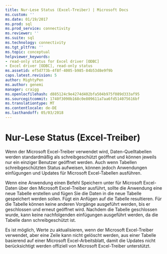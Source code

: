 ```yaml
---
title: Nur-Lese Status (Excel-Treiber) | Microsoft Docs
ms.custom: ''
ms.date: 01/19/2017
ms.prod: sql
ms.prod_service: connectivity
ms.reviewer: ''
ms.suite: sql
ms.technology: connectivity
ms.tgt_pltfrm: ''
ms.topic: conceptual
helpviewer_keywords:
- read-only status for Excel driver [ODBC]
- Excel driver [ODBC], read-only status
ms.assetid: ef5d773b-4f8f-4005-b985-84b53d8e9f9b
caps.latest.revision: 5
author: MightyPen
ms.author: genemi
manager: craigg
ms.openlocfilehash: d885124c9e4274d402bfa504b975f089d333af95
ms.sourcegitcommit: 1740f3090b168c0e809611a7aa6fd514075616bf
ms.translationtype: MT
ms.contentlocale: de-DE
ms.lasthandoff: 05/03/2018
---
```

# <a name="read-only-status-excel-driver"></a>Nur-Lese Status (Excel-Treiber)
Wenn der Microsoft Excel-Treiber verwendet wird, Daten-Quelltabellen werden standardmäßig als schreibgeschützt geöffnet und können jeweils nur ein einziger Benutzer geöffnet werden. Auch wenn Tabellen schreibgeschützten Status aufweisen, können jedoch Anwendungen einfügungen und Updates für Microsoft Excel-Tabellen ausführen.  
  
 Wenn eine Anwendung einen Befehl Speichern unter für Microsoft Excel-Daten über den Microsoft Excel-Treiber ausführt, sollte die Anwendung eine neue Tabelle erstellen und fügen Sie die Daten in die neue Tabelle gespeichert werden sollen. Fügt ein Anfügen auf die Tabelle resultieren. Für die Tabelle können keine anderen Vorgänge ausgeführt werden, bis er geschlossen und erneut geöffnet wird. Nachdem die Tabelle geschlossen wurde, kann keine nachfolgenden einfügungen ausgeführt werden, da die Tabelle dann schreibgeschützt ist.  
  
 Es ist möglich, Werte zu aktualisieren, wenn der Microsoft Excel-Treiber verwendet, aber eine Zeile kann nicht gelöscht werden, aus einer Tabelle basierend auf einer Microsoft Excel-Arbeitsblatt, damit die Updates nicht berücksichtigt werden offiziell von Microsoft Excel-Treiber unterstützt.

